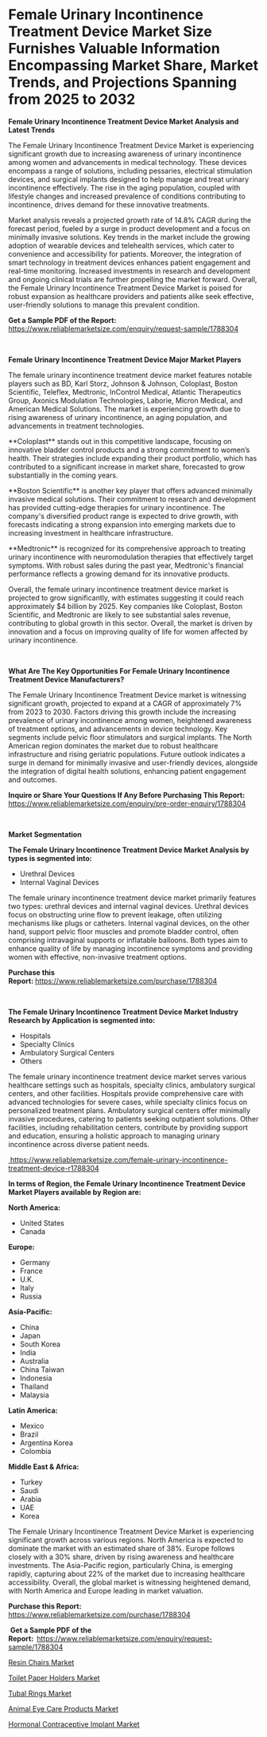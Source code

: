 <p><h1>Female Urinary Incontinence Treatment Device Market Size Furnishes Valuable Information Encompassing Market Share, Market Trends, and Projections Spanning from 2025 to 2032</h1></p><p><strong>Female Urinary Incontinence Treatment Device Market Analysis and Latest Trends</strong></p>
<p><p>The Female Urinary Incontinence Treatment Device Market is experiencing significant growth due to increasing awareness of urinary incontinence among women and advancements in medical technology. These devices encompass a range of solutions, including pessaries, electrical stimulation devices, and surgical implants designed to help manage and treat urinary incontinence effectively. The rise in the aging population, coupled with lifestyle changes and increased prevalence of conditions contributing to incontinence, drives demand for these innovative treatments.</p><p>Market analysis reveals a projected growth rate of 14.8% CAGR during the forecast period, fueled by a surge in product development and a focus on minimally invasive solutions. Key trends in the market include the growing adoption of wearable devices and telehealth services, which cater to convenience and accessibility for patients. Moreover, the integration of smart technology in treatment devices enhances patient engagement and real-time monitoring. Increased investments in research and development and ongoing clinical trials are further propelling the market forward. Overall, the Female Urinary Incontinence Treatment Device Market is poised for robust expansion as healthcare providers and patients alike seek effective, user-friendly solutions to manage this prevalent condition.</p></p>
<p><strong>Get a Sample PDF of the Report:&nbsp;</strong> <a href="https://www.reliablemarketsize.com/enquiry/request-sample/1788304?utm_campaign=1943&utm_medium=2&utm_source=Github&utm_content=ia&utm_term=04032025&utm_id=female-urinary-incontinence-treatment-device">https://www.reliablemarketsize.com/enquiry/request-sample/1788304</a></p>
<p>&nbsp;</p>
<p><strong>Female Urinary Incontinence Treatment Device Major Market Players</strong></p>
<p><p>The female urinary incontinence treatment device market features notable players such as BD, Karl Storz, Johnson & Johnson, Coloplast, Boston Scientific, Teleflex, Medtronic, InControl Medical, Atlantic Therapeutics Group, Axonics Modulation Technologies, Laborie, Micron Medical, and American Medical Solutions. The market is experiencing growth due to rising awareness of urinary incontinence, an aging population, and advancements in treatment technologies.</p><p>**Coloplast** stands out in this competitive landscape, focusing on innovative bladder control products and a strong commitment to women’s health. Their strategies include expanding their product portfolio, which has contributed to a significant increase in market share, forecasted to grow substantially in the coming years.</p><p>**Boston Scientific** is another key player that offers advanced minimally invasive medical solutions. Their commitment to research and development has provided cutting-edge therapies for urinary incontinence. The company's diversified product range is expected to drive growth, with forecasts indicating a strong expansion into emerging markets due to increasing investment in healthcare infrastructure.</p><p>**Medtronic** is recognized for its comprehensive approach to treating urinary incontinence with neuromodulation therapies that effectively target symptoms. With robust sales during the past year, Medtronic's financial performance reflects a growing demand for its innovative products.</p><p>Overall, the female urinary incontinence treatment device market is projected to grow significantly, with estimates suggesting it could reach approximately $4 billion by 2025. Key companies like Coloplast, Boston Scientific, and Medtronic are likely to see substantial sales revenue, contributing to global growth in this sector. Overall, the market is driven by innovation and a focus on improving quality of life for women affected by urinary incontinence.</p></p>
<p>&nbsp;</p>
<p><strong>What Are The Key Opportunities For Female Urinary Incontinence Treatment Device Manufacturers?</strong></p>
<p><p>The Female Urinary Incontinence Treatment Device market is witnessing significant growth, projected to expand at a CAGR of approximately 7% from 2023 to 2030. Factors driving this growth include the increasing prevalence of urinary incontinence among women, heightened awareness of treatment options, and advancements in device technology. Key segments include pelvic floor stimulators and surgical implants. The North American region dominates the market due to robust healthcare infrastructure and rising geriatric populations. Future outlook indicates a surge in demand for minimally invasive and user-friendly devices, alongside the integration of digital health solutions, enhancing patient engagement and outcomes.</p></p>
<p><strong>Inquire or Share Your Questions If Any Before Purchasing This Report:</strong> <a href="https://www.reliablemarketsize.com/enquiry/pre-order-enquiry/1788304?utm_campaign=1943&utm_medium=2&utm_source=Github&utm_content=ia&utm_term=04032025&utm_id=female-urinary-incontinence-treatment-device">https://www.reliablemarketsize.com/enquiry/pre-order-enquiry/1788304</a></p>
<p>&nbsp;</p>
<p><strong>Market Segmentation</strong></p>
<p><strong>The Female Urinary Incontinence Treatment Device Market Analysis by types is segmented into:</strong></p>
<p><ul><li>Urethral Devices</li><li>Internal Vaginal Devices</li></ul></p>
<p><p>The female urinary incontinence treatment device market primarily features two types: urethral devices and internal vaginal devices. Urethral devices focus on obstructing urine flow to prevent leakage, often utilizing mechanisms like plugs or catheters. Internal vaginal devices, on the other hand, support pelvic floor muscles and promote bladder control, often comprising intravaginal supports or inflatable balloons. Both types aim to enhance quality of life by managing incontinence symptoms and providing women with effective, non-invasive treatment options.</p></p>
<p><strong>Purchase this Report:&nbsp;</strong><a href="https://www.reliablemarketsize.com/purchase/1788304?utm_campaign=1943&utm_medium=2&utm_source=Github&utm_content=ia&utm_term=04032025&utm_id=female-urinary-incontinence-treatment-device">https://www.reliablemarketsize.com/purchase/1788304</a></p>
<p>&nbsp;</p>
<p><strong>The Female Urinary Incontinence Treatment Device Market Industry Research by Application is segmented into:</strong></p>
<p><ul><li>Hospitals</li><li>Specialty Clinics</li><li>Ambulatory Surgical Centers</li><li>Others</li></ul></p>
<p><p>The female urinary incontinence treatment device market serves various healthcare settings such as hospitals, specialty clinics, ambulatory surgical centers, and other facilities. Hospitals provide comprehensive care with advanced technologies for severe cases, while specialty clinics focus on personalized treatment plans. Ambulatory surgical centers offer minimally invasive procedures, catering to patients seeking outpatient solutions. Other facilities, including rehabilitation centers, contribute by providing support and education, ensuring a holistic approach to managing urinary incontinence across diverse patient needs.</p></p>
<p><a href="https://www.reliablemarketsize.com/female-urinary-incontinence-treatment-device-r1788304?utm_campaign=1943&utm_medium=2&utm_source=Github&utm_content=ia&utm_term=04032025&utm_id=female-urinary-incontinence-treatment-device">&nbsp;https://www.reliablemarketsize.com/female-urinary-incontinence-treatment-device-r1788304</a></p>
<p><strong>In terms of Region, the Female Urinary Incontinence Treatment Device Market Players available by Region are:</strong></p>
<p>
    <p> <strong> North America: </strong>
        <ul>
            <li>United States</li>
            <li>Canada</li>
        </ul>
        </p> 
    <p> <strong> Europe: </strong>
        <ul>
            <li>Germany</li>
            <li>France</li>
            <li>U.K.</li>
            <li>Italy</li>
            <li>Russia</li>
        </ul>
        </p> 
    <p> <strong> Asia-Pacific: </strong>
        <ul>
            <li>China</li>
            <li>Japan</li>
            <li>South Korea</li>
            <li>India</li>
            <li>Australia</li>
            <li>China Taiwan</li>
            <li>Indonesia</li>
            <li>Thailand</li>
            <li>Malaysia</li>
        </ul>
        </p> 
    <p> <strong> Latin America: </strong>
        <ul>
            <li>Mexico</li>
            <li>Brazil</li>
            <li>Argentina Korea</li>
            <li>Colombia</li>
        </ul>
        </p> 
    <p> <strong> Middle East & Africa: </strong>
        <ul>
            <li>Turkey</li>
            <li>Saudi</li>
            <li>Arabia</li>
            <li>UAE</li>
            <li>Korea</li>
        </ul>
    </p>
    </p>
<p><p>The Female Urinary Incontinence Treatment Device Market is experiencing significant growth across various regions. North America is expected to dominate the market with an estimated share of 38%. Europe follows closely with a 30% share, driven by rising awareness and healthcare investments. The Asia-Pacific region, particularly China, is emerging rapidly, capturing about 22% of the market due to increasing healthcare accessibility. Overall, the global market is witnessing heightened demand, with North America and Europe leading in market valuation.</p></p>
<p><strong>Purchase this Report: </strong><a href="https://www.reliablemarketsize.com/purchase/1788304?utm_campaign=1943&utm_medium=2&utm_source=Github&utm_content=ia&utm_term=04032025&utm_id=female-urinary-incontinence-treatment-device">https://www.reliablemarketsize.com/purchase/1788304</a></p>
<p>&nbsp;<strong>Get a Sample PDF of the Report:&nbsp;&nbsp;</strong><a href="https://www.reliablemarketsize.com/enquiry/request-sample/1788304?utm_campaign=1943&utm_medium=2&utm_source=Github&utm_content=ia&utm_term=04032025&utm_id=female-urinary-incontinence-treatment-device">https://www.reliablemarketsize.com/enquiry/request-sample/1788304</a></p>
<p><strong></strong></p>
<p><p><a href="https://www.linkedin.com/pulse/value-segment-market-share-analysis-resin-chairs-forecast-values-9exvc?utm_campaign=1943&utm_medium=2&utm_source=Github&utm_content=ia&utm_term=04032025&utm_id=female-urinary-incontinence-treatment-device">Resin Chairs Market</a></p><p><a href="https://www.linkedin.com/pulse/qualitative-quantitative-insights-toilet-paper-holders-market-nfd8c?utm_campaign=1943&utm_medium=2&utm_source=Github&utm_content=ia&utm_term=04032025&utm_id=female-urinary-incontinence-treatment-device">Toilet Paper Holders Market</a></p><p><a href="https://github.com/seemagarbeha/Market-Research-Report-List-1/blob/main/tubal-rings-market.md?utm_campaign=1943&utm_medium=2&utm_source=Github&utm_content=ia&utm_term=04032025&utm_id=female-urinary-incontinence-treatment-device">Tubal Rings Market</a></p><p><a href="https://www.linkedin.com/pulse/animal-eye-care-products-market-analysis-report-2025-2032-growth-sm3gc?utm_campaign=1943&utm_medium=2&utm_source=Github&utm_content=ia&utm_term=04032025&utm_id=female-urinary-incontinence-treatment-device">Animal Eye Care Products Market</a></p><p><a href="https://github.com/mafeasavzal/Market-Research-Report-List-1/blob/main/hormonal-contraceptive-implant-market.md?utm_campaign=1943&utm_medium=2&utm_source=Github&utm_content=ia&utm_term=04032025&utm_id=female-urinary-incontinence-treatment-device">Hormonal Contraceptive Implant Market</a></p></p>